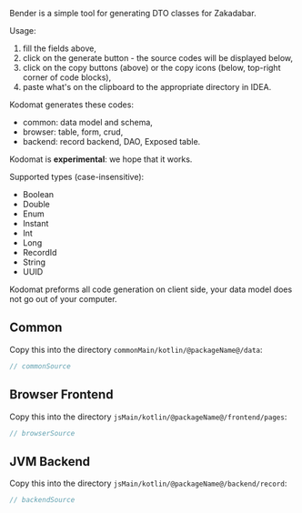 Bender is a simple tool for generating DTO classes for Zakadabar.

Usage:

1. fill the fields above, 
1. click on the generate button - the source codes will be displayed below,
1. click on the copy buttons (above) or the copy icons (below, top-right corner of code blocks),
1. paste what's on the clipboard to the appropriate directory in IDEA.

Kodomat generates these codes:

* common: data model and schema,
* browser: table, form, crud,
* backend: record backend, DAO, Exposed table.

Kodomat is **experimental**: we hope that it works.

Supported types (case-insensitive):

* Boolean
* Double
* Enum
* Instant
* Int
* Long
* RecordId  
* String
* UUID

Kodomat preforms all code generation on client side, your data model does not go
out of your computer.

## Common

Copy this into the directory `commonMain/kotlin/@packageName@/data`:

```kotlin
// commonSource
```

## Browser Frontend

Copy this into the directory `jsMain/kotlin/@packageName@/frontend/pages`:

```kotlin
// browserSource
```

## JVM Backend

Copy this into the directory `jsMain/kotlin/@packageName@/backend/record`:

```kotlin
// backendSource
```